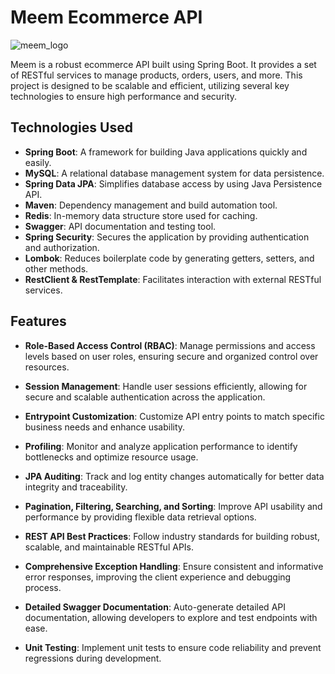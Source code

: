 # Meem Ecommerce API
![meem_logo](https://i.ibb.co/ZSzf9G6/IMG-4584.jpg)

Meem is a robust ecommerce API built using Spring Boot. It provides a set of RESTful services to manage products, orders, users, and more. This project is designed to be scalable and efficient, utilizing several key technologies to ensure high performance and security.

## Technologies Used

- **Spring Boot**: A framework for building Java applications quickly and easily.
- **MySQL**: A relational database management system for data persistence.
- **Spring Data JPA**: Simplifies database access by using Java Persistence API.
- **Maven**: Dependency management and build automation tool.
- **Redis**: In-memory data structure store used for caching.
- **Swagger**: API documentation and testing tool.
- **Spring Security**: Secures the application by providing authentication and authorization.
- **Lombok**: Reduces boilerplate code by generating getters, setters, and other methods.
- **RestClient & RestTemplate**: Facilitates interaction with external RESTful services.

 ## Features

- **Role-Based Access Control (RBAC)**: Manage permissions and access levels based on user roles, ensuring secure and organized control over resources.

- **Session Management**: Handle user sessions efficiently, allowing for secure and scalable authentication across the application.

- **Entrypoint Customization**: Customize API entry points to match specific business needs and enhance usability.

- **Profiling**: Monitor and analyze application performance to identify bottlenecks and optimize resource usage.

- **JPA Auditing**: Track and log entity changes automatically for better data integrity and traceability.

- **Pagination, Filtering, Searching, and Sorting**: Improve API usability and performance by providing flexible data retrieval options.

- **REST API Best Practices**: Follow industry standards for building robust, scalable, and maintainable RESTful APIs.

- **Comprehensive Exception Handling**: Ensure consistent and informative error responses, improving the client experience and debugging process.

- **Detailed Swagger Documentation**: Auto-generate detailed API documentation, allowing developers to explore and test endpoints with ease.

- **Unit Testing**: Implement unit tests to ensure code reliability and prevent regressions during development.



